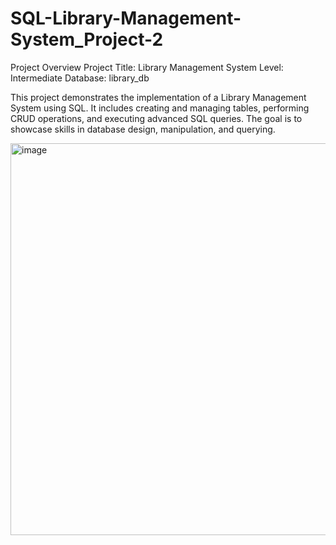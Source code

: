 # SQL-Library-Management-System_Project-2
Project Overview
Project Title: Library Management System
Level: Intermediate
Database: library_db

This project demonstrates the implementation of a Library Management System using SQL. It includes creating and managing tables, performing CRUD operations, and executing advanced SQL queries. The goal is to showcase skills in database design, manipulation, and querying.

<img width="1200" height="627" alt="image" src="https://github.com/user-attachments/assets/07d3ff68-106c-4d20-ac73-299918c6d498" />
